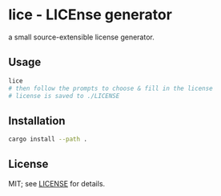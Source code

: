 # lice - LICEnse generator
a small source-extensible license generator.

## Usage
```bash
lice
# then follow the prompts to choose & fill in the license
# license is saved to ./LICENSE
```

## Installation
```bash
cargo install --path .
```

## License
MIT; see [LICENSE](LICENSE) for details.